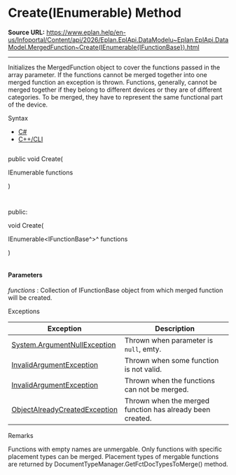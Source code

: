 # Create(IEnumerable<IFunctionBase>) Method

**Source URL:** https://www.eplan.help/en-us/Infoportal/Content/api/2026/Eplan.EplApi.DataModelu~Eplan.EplApi.DataModel.MergedFunction~Create(IEnumerable{IFunctionBase}).html

---

Initializes the MergedFunction object to cover the functions passed in the array parameter. If the functions cannot be merged together into one merged function an exception is thrown. Functions, generally, cannot be merged together if they belong to different devices or they are of different categories. To be merged, they have to represent the same functional part of the device.

Syntax

- [C#](#i-syntax-CS)
- [C++/CLI](#i-syntax-CPP2005)

```
```
public void Create( 

   IEnumerable<IFunctionBase> functions

)
```
```

```
```
public:

void Create( 

   IEnumerable<IFunctionBase^>^ functions

)
```
```

#### Parameters

*functions*
:   Collection of IFunctionBase object from which merged function will be created.

Exceptions

| Exception | Description |
| --- | --- |
| [System.ArgumentNullException](#) | Thrown when parameter is `null`, emty. |
| [InvalidArgumentException](Eplan.EplApi.DataModelu~Eplan.EplApi.DataModel.InvalidArgumentException.html) | Thrown when some function is not valid. |
| [InvalidArgumentException](Eplan.EplApi.DataModelu~Eplan.EplApi.DataModel.InvalidArgumentException.html) | Thrown when the functions can not be merged. |
| [ObjectAlreadyCreatedException](Eplan.EplApi.DataModelu~Eplan.EplApi.DataModel.ObjectAlreadyCreatedException.html) | Thrown when the merged function has already been created. |

Remarks

Functions with empty names are unmergable. Only functions with specific placement types can be merged. Placement types of mergable functions are returned by DocumentTypeManager.GetFctDocTypesToMerge() method.
